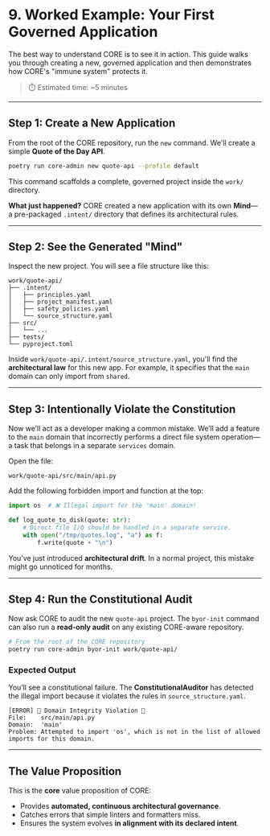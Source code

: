 # 9. Worked Example: Your First Governed Application

The best way to understand CORE is to see it in action.
This guide walks you through creating a new, governed application and then demonstrates how CORE's "immune system" protects it.

> ⏱️ Estimated time: \~5 minutes

---

## Step 1: Create a New Application

From the root of the CORE repository, run the `new` command.
We'll create a simple **Quote of the Day API**.

```bash
poetry run core-admin new quote-api --profile default
```

This command scaffolds a complete, governed project inside the `work/` directory.

**What just happened?**
CORE created a new application with its own **Mind**—a pre-packaged `.intent/` directory that defines its architectural rules.

---

## Step 2: See the Generated "Mind"

Inspect the new project. You will see a file structure like this:

```
work/quote-api/
├── .intent/
│   ├── principles.yaml
│   ├── project_manifest.yaml
│   ├── safety_policies.yaml
│   └── source_structure.yaml
├── src/
│   └── ...
├── tests/
└── pyproject.toml
```

Inside `work/quote-api/.intent/source_structure.yaml`, you'll find the **architectural law** for this new app.
For example, it specifies that the `main` domain can only import from `shared`.

---

## Step 3: Intentionally Violate the Constitution

Now we’ll act as a developer making a common mistake.
We’ll add a feature to the `main` domain that incorrectly performs a direct file system operation—a task that belongs in a separate `services` domain.

Open the file:

```
work/quote-api/src/main/api.py
```

Add the following forbidden import and function at the top:

```python
import os  # ❌ Illegal import for the 'main' domain!

def log_quote_to_disk(quote: str):
    # Direct file I/O should be handled in a separate service.
    with open("/tmp/quotes.log", "a") as f:
        f.write(quote + "\n")
```

You’ve just introduced **architectural drift**.
In a normal project, this mistake might go unnoticed for months.

---

## Step 4: Run the Constitutional Audit

Now ask CORE to audit the new `quote-api` project.
The `byor-init` command can also run a **read-only audit** on any existing CORE-aware repository.

```bash
# From the root of the CORE repository
poetry run core-admin byor-init work/quote-api/
```

### Expected Output

You’ll see a constitutional failure.
The **ConstitutionalAuditor** has detected the illegal import because it violates the rules in `source_structure.yaml`.

```
[ERROR] 🚨 Domain Integrity Violation 🚨
File:    src/main/api.py
Domain:  'main'
Problem: Attempted to import 'os', which is not in the list of allowed imports for this domain.
```

---

## The Value Proposition

This is the **core** value proposition of CORE:

* Provides **automated, continuous architectural governance**.
* Catches errors that simple linters and formatters miss.
* Ensures the system evolves **in alignment with its declared intent**.
